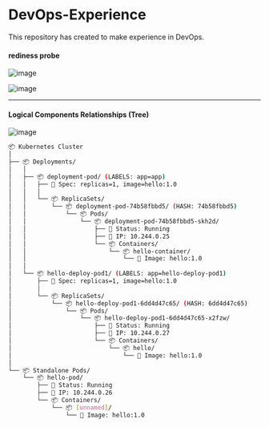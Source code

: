 # DevOps-Experience
This repository has created to make experience in DevOps.


#### rediness probe
![image](https://github.com/user-attachments/assets/260e80ca-09ab-4633-b6e1-b6e6c2af23a8)

![image](https://github.com/user-attachments/assets/8b6a5fe4-ef92-45a5-b8e4-87400b00820f)

---

#### Logical Components Relationships (Tree)
![image](https://github.com/user-attachments/assets/78954156-3b38-4b14-8e2f-52e312f81c8c)

```sh
📦 Kubernetes Cluster
│
├── 📦 Deployments/
│   │
│   ├── 📦 deployment-pod/ (LABELS: app=app)
│   │   ├── 📄 Spec: replicas=1, image=hello:1.0
│   │   │
│   │   └── 📦 ReplicaSets/
│   │       └── 📦 deployment-pod-74b58fbbd5/ (HASH: 74b58fbbd5)
│   │           └── 📦 Pods/
│   │               └── 📦 deployment-pod-74b58fbbd5-skh2d/
│   │                   ├── 📄 Status: Running
│   │                   ├── 📄 IP: 10.244.0.25
│   │                   └── 📦 Containers/
│   │                       └── 📦 hello-container/
│   │                           └── 📄 Image: hello:1.0
│   │
│   └── 📦 hello-deploy-pod1/ (LABELS: app=hello-deploy-pod1)
│       ├── 📄 Spec: replicas=1, image=hello:1.0
│       │
│       └── 📦 ReplicaSets/
│           └── 📦 hello-deploy-pod1-6dd4d47c65/ (HASH: 6dd4d47c65)
│               └── 📦 Pods/
│                   └── 📦 hello-deploy-pod1-6dd4d47c65-x2fzw/
│                       ├── 📄 Status: Running
│                       ├── 📄 IP: 10.244.0.27
│                       └── 📦 Containers/
│                           └── 📦 hello/
│                               └── 📄 Image: hello:1.0
│
└── 📦 Standalone Pods/
    └── 📦 hello-pod/
        ├── 📄 Status: Running
        ├── 📄 IP: 10.244.0.26
        └── 📦 Containers/
            └── 📦 [unnamed]/
                └── 📄 Image: hello:1.0

```

